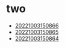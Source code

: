 # two
- [20221003150866](/zet/20221003150866/README.md)
- [20221003150865](/zet/20221003150865/README.md)
- [20221003150864](/zet/20221003150864/README.md)

